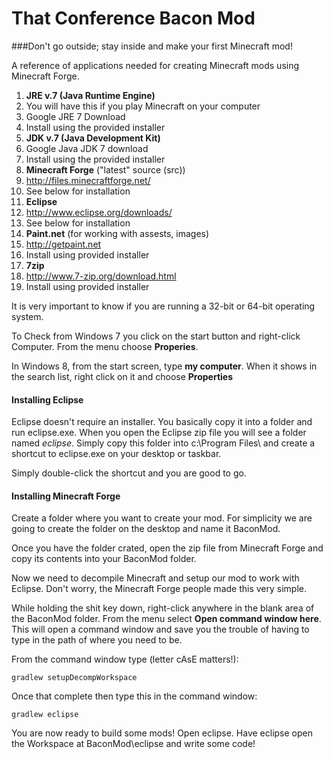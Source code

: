 That Conference Bacon Mod   
=========================   

###Don't go outside; stay inside and make your first Minecraft mod!   
   
   
A reference of applications needed for creating Minecraft mods using Minecraft Forge.  

1. **JRE v.7 (Java Runtime Engine)** 
 1. You will have this if you play Minecraft on your computer
 1. Google JRE 7 Download
 1. Install using the provided installer
1. **JDK v.7 (Java Development Kit)**  
 1. Google Java JDK 7 download  
 1. Install using the provided installer  
1. **Minecraft Forge** ("latest" source (src))
 1. http://files.minecraftforge.net/
 1. See below for installation
1. **Eclipse**
 1. http://www.eclipse.org/downloads/
 1. See below for installation
1. **Paint.net** (for working with assests, images)
 1. http://getpaint.net
 1. Install using provided installer
1. **7zip**
 1. http://www.7-zip.org/download.html
 1. Install using provided installer

It is very important to know if you are running a 32-bit or 64-bit operating system.  
   
To Check from Windows 7 you click on the start button and right-click Computer. From the menu choose **Properies**.

In Windows 8, from the start screen, type **my computer**. When it shows in the search list, right click on it and choose **Properties**  
  
  
#### Installing Eclipse
Eclipse doesn't require an installer.  You basically copy it into a folder and run eclipse.exe.  When you open the Eclipse zip file you will see a folder named *eclipse*.  Simply copy this folder into c:\Program Files\ and create a shortcut to eclipse.exe on your desktop or taskbar.  

Simply double-click the shortcut and you are good to go. 

#### Installing Minecraft Forge
Create a folder where you want to create your mod.  For simplicity we are going to create the folder on the desktop and name it BaconMod.

Once you have the folder crated, open the zip file from Minecraft Forge and copy its contents into your BaconMod folder.  
  
Now we need to decompile Minecraft and setup our mod to work with Eclipse.  Don't worry, the Minecraft Forge people made this very simple.  

While holding the shit key down, right-click anywhere in the blank area of the BaconMod folder.  From the menu select **Open command window here**.  This will open a command window and save you the trouble of having to type in the path of where you need to be.  

From the command window type (letter cAsE matters!):  

`gradlew setupDecompWorkspace`  

Once that complete then type this in the command window:  

`gradlew eclipse`

   
   
You are now ready to build some mods!  Open eclipse.  Have eclipse open the Workspace at BaconMod\eclipse and write some code!



